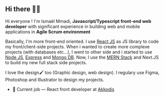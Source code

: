 ## Hi there ✌🏾

Hi everyone ! I'm Ismaël Mmadi, __Javascript/Typescript front-end web developer__ with significant experience in building web and mobile applications in __Agile Scrum environment__ 

Basically, I'm more front-end oriented. I use <a href="https://reactjs.org/" target="_blank">React JS</a> as JS library to code my front/client-side projects. When i wanted to create more complexe projects (with databases etc...), I went to other side and i started to use <a href="https://nodejs.org/" target="_blank">Node JS</a>, <a href="https://expressjs.com/" target="_blank">Express</a> and <a href="https://reactjs.org/" target="_blank">Mongo DB</a>. Now, I use the <a href="https://www.mongodb.com/mern-stack" target="_blank">MERN Stack</a> and Next.JS to build my new full stack side projects. 

I love the design🖌️ too (Graphic design, web design). I regulary use Figma, Photoshop and Illustrator to design my projects. 

<!-- * 📫 __OpenToWork__ : [email](https://twitter.com/TrustedSheriff) or [Linkedin](https://www.linkedin.com/in/ismael-mmadi-dev/)<br/> -->
* 💼 Current job — React front developer at [Akkodis](https://www.modisfrance.fr/) <br/>
<!--
* 🌎 My Personal website [ismaelmmadi.xyz](https://ismaelmmadi.xyz)


## My skills
<p align="center">
  <img align="center" alt="Skills" src="https://github.com/viclafouch/viclafouch/blob/master/img/pack.png" />
</p>

<!--
**ismael2m/ismael2m** is a ✨ _special_ ✨ repository because its `README.md` (this file) appears on your GitHub profile.

Here are some ideas to get you started:

- 🔭 I’m currently working on ...
- 🌱 I’m currently learning ...
- 👯 I’m looking to collaborate on ...
- 🤔 I’m looking for help with ...
- 💬 Ask me about ...
- 📫 How to reach me: ...
- 😄 Pronouns: ...
- ⚡ Fun fact: ...
-->
